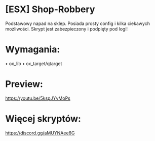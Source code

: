 # [ESX] Shop-Robbery
Podstawowy napad na sklep. Posiada prosty config i kilka ciekawych możliwości. Skrypt jest zabezpieczony i podpięty pod logi!

# Wymagania: 
• ox_lib
• ox_target/qtarget

# Preview:
https://youtu.be/5kspJYvMoPs

# Więcej skryptów: 
https://discord.gg/aMUYNAee6G
